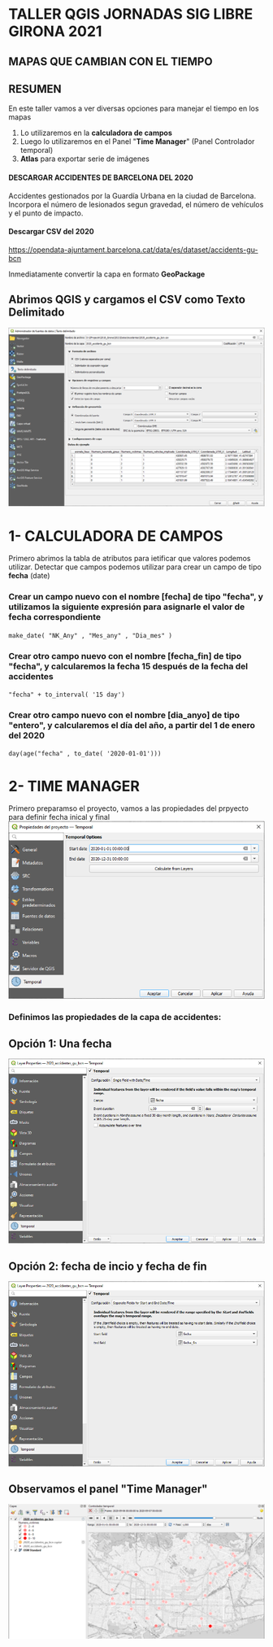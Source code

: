 # TALLER QGIS JORNADAS SIG LIBRE GIRONA 2021
## MAPAS QUE CAMBIAN CON EL TIEMPO


## RESUMEN
En este taller vamos a ver diversas opciones para manejar el tiempo en los mapas
1. Lo utilizaremos en la **calculadora de campos**
2. Luego lo utilizaremos en el Panel "**Time Manager**" (Panel Controlador temporal)
3. **Atlas** para exportar serie de imágenes


#### DESCARGAR ACCIDENTES DE BARCELONA DEL 2020
Accidentes gestionados por la Guardía Urbana en la ciudad de Barcelona.
Incorpora el número de lesionados segun gravedad, el número de vehículos y el punto de impacto.
#### Descargar CSV del 2020
https://opendata-ajuntament.barcelona.cat/data/es/dataset/accidents-gu-bcn

Inmediatamente convertir la capa en formato **GeoPackage**

## Abrimos QGIS y cargamos el CSV como Texto Delimitado
![Demo para cargar CSV](./Imagenes/text_delimitado_load_csv.png)

# 1- CALCULADORA DE CAMPOS
Primero abrimos la tabla de atributos para ietificar que valores podemos utilizar.
Detectar que campos podemos utilizar para crear un campo de tipo **fecha** (date)

### Crear un campo nuevo con el nombre [fecha] de tipo "fecha", y utilizamos la siguiente expresión para asignarle el valor de fecha correspondiente
<code>make_date(  "NK_Any" , "Mes_any" , "Dia_mes" )</code>

### Crear otro campo nuevo con el nombre [fecha_fin] de tipo "fecha", y calcularemos la fecha 15 después de la fecha del accidentes
<code>"fecha" +  to_interval( '15 day')</code>

### Crear otro campo nuevo con el nombre [dia_anyo] de tipo "entero", y calcularemos el día del año, a partir del 1 de enero del 2020
<code>day(age("fecha" ,  to_date( '2020-01-01')))</code>

# 2- TIME MANAGER
Primero preparamso el proyecto, vamos a las propiedades del prpyecto para definir fecha inical y final
![Propiedades del proyecto de QGIS](./Imagenes/propiedades_proyecto.png)

### Definimos las propiedades de la capa de accidentes:
## Opción 1: Una fecha
![Propiedades de la capa de accidentes](./Imagenes/propiedades_capa_accidentes_1.png)

## Opción 2: fecha de incio y fecha de fin
![Propiedades de la capa de accidentes](./Imagenes/propiedades_capa_accidentes_2.png)

## Observamos el panel "Time Manager"
![Time Manager](./Imagenes/time_manager_accidentes.png)
